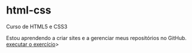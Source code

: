 # html-css
 Curso de HTML5 e CSS3

Estou aprendendo a criar sites e a gerenciar meus repositórios no GitHub.
<a href="https://felipe-andrade-pereira.github.io/html-css/Exerc%C3%ADcios/ex002/" >executar o exercício</a>>